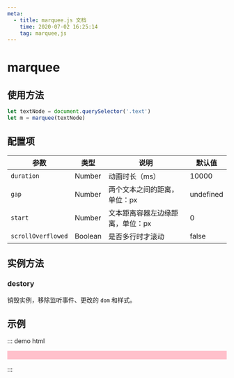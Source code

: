 ```yaml
---
meta:
  - title: marquee.js 文档
    time: 2020-07-02 16:25:14
    tag: marquee,js
---
```


# marquee

## 使用方法

```js
let textNode = document.querySelector('.text')
let m = marquee(textNode)
```

## 配置项

| 参数               | 类型    | 说明                             | 默认值    |
| ------------------ | ------- | -------------------------------- | --------- |
| `duration`         | Number  | 动画时长（ms）                   | 10000     |
| `gap`              | Number  | 两个文本之间的距离，单位：px     | undefined |
| `start`            | Number  | 文本距离容器左边缘距离，单位：px | 0         |
| `scrollOverflowed` | Boolean | 是否多行时才滚动                 | false     |

## 实例方法

### destory

销毁实例，移除监听事件、更改的 `dom` 和样式。

## 示例

::: demo html

<style>
  .marquee {
    margin: 0 auto;
    white-space: nowrap;
    overflow: hidden;
    box-sizing: border-box;
    background: pink;
  }

  .marquee span {
    display: inline-block;
    padding-left: 100%;
  }
</style>

<p class="marquee">
  <span>
    世上最甜美的欢乐都是忧伤的果实。人间最纯美的东西都是从苦难中来的。
    我们没有经历过的艰难怎么懂得去安慰别人。
  </span>
</p>

<script>
  util.marquee(document.querySelector(".marquee"))
</script>

<script>
  document.querySelector(".marquee").style.background="red"
</script>

:::
